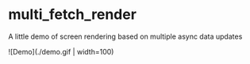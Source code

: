 # multi_fetch_render

A little demo of screen rendering based on multiple async data updates 

![Demo](./demo.gif | width=100)
